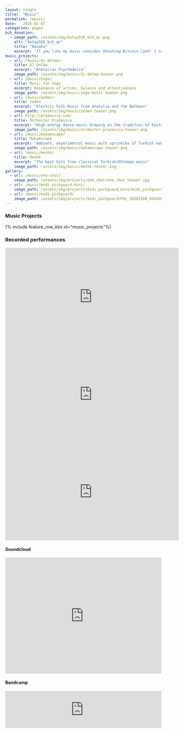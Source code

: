 ```yaml
---
layout: single
title:  "Music"
permalink: /music/
date:   2025-02-07
categories: pages
bch_donation:
  - image_path: /assets/img/kutay550_bch_qr.png
    alt: "kutay550_bch_qr"
    title: "Donate"
    excerpt: "If you like my music consider donating Bitcoin Cash! I suffer from a never-ending list of instruments I would like to buy. If you would like to buy high fidelity versions of any of the songs/albums with BCH send me an e-mail."
music_projects:
  - url: /music/dj-dolma/
    title: DJ Dolma
    excerpt: "Anatolian Psychedelia"
    image_path: /assets/img/music/dj-dolma-teaser.png
  - url: /music/yoga/
    title: Music for Yoga
    excerpt: Resonance of action, balance and attentiveness
    image_path: /assets/img/music/yoga-music-teaser.png
  - url: /music/yeden/
    title: Yeden
    excerpt: "Electric Folk Music from Anatolia and the Balkans"
    image_path: /assets/img/music/yeden-teaser.png
  - url: http://prazevica.com/
    title: Orchester Praževica
    excerpt: "High energy dance music drawing on the tradition of Eastern European Czardas led by the one and only Tomáš Drgoň"
    image_path: /assets/img/music/orchester-prazevica-teaser.png
  - url: /music/makamscape/
    title: Makamscape
    excerpt: "Ambient, experimental music with sprinkles of Turkish makam"
    image_path: /assets/img/music/makamscape-teaser.png
  - url: /music/meshk/
    title: Meshk
    excerpt: "The best hits from classical Turkish/Ottoman music"
    image_path: /assets/img/music/meshk-teaser.png
gallery:
  - url: /music/one-shot/
    image_path: /assets/img/projects/one_shot/one_shot_teaser.jpg
  - url: /music/midi-pickguard-mini/
    image_path: /assets/img/projects/midi_pickguard_mini/midi_pickguard_mini_teaser.jpg
  - url: /music/midi-pickguard/
    image_path: /assets/img/projects/midi_pickguard/PXL_20201208_045426053.jpg
---
```


### Music Projects

{% include feature_row_kbs id="music_projects"%}


### Recorded performances

<iframe width="560" height="315" src="https://www.youtube.com/embed/VJkj5Oi5ukI" frameborder="0" allowfullscreen></iframe>
<br>
<iframe width="560" height="315" src="https://www.youtube.com/embed/FRZtCNBmze4" frameborder="0" allowfullscreen></iframe>
<br>
<iframe width="560" height="315" src="https://www.youtube.com/embed/JxAf2yGUQTo" frameborder="0" allowfullscreen></iframe>


#### Soundcloud

<iframe width="100%" height="375" scrolling="no" frameborder="no" src="https://w.soundcloud.com/player/?url=https%3A//api.soundcloud.com/users/7604029&amp;color=%23ff5500&amp;auto_play=false&amp;hide_related=false&amp;show_comments=true&amp;show_user=true&amp;show_reposts=false"></iframe>


#### Bandcamp

<iframe style="border: 0; width: 100%; height: 120px;" src="https://bandcamp.com/EmbeddedPlayer/album=4288753017/size=large/bgcol=ffffff/linkcol=0687f5/tracklist=false/artwork=small/transparent=true/" seamless><a href="http://kbs-music.bandcamp.com/album/new-moon">new moon by KBS</a></iframe>

